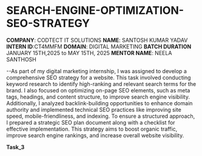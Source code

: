 # SEARCH-ENGINE-OPTIMIZATION-SEO-STRATEGY

**COMPANY**: CODTECT IT SOLUTIONS
**NAME**: SANTOSH KUMAR YADAV
**INTERN ID**:CT4MMFM
**DOMAIN**: DIGITAL MARKETING
**BATCH DURATION** JANUARY 15TH,2025 to MAY 15TH, 2025
**MENTOR NAME**: NEELA SANTHOSH

--As part of my digital marketing internship, I was assigned to develop a comprehensive SEO strategy for a website. This task involved conducting keyword research to identify high-ranking and relevant search terms for the brand. I also focused on optimizing on-page SEO elements, such as meta tags, headings, and content structure, to improve search engine visibility. Additionally, I analyzed backlink-building opportunities to enhance domain authority and implemented technical SEO practices like improving site speed, mobile-friendliness, and indexing. To ensure a structured approach, I prepared a strategic SEO plan document along with a checklist for effective implementation. This strategy aims to boost organic traffic, improve search engine rankings, and increase overall website visibility.

**Task_3**
